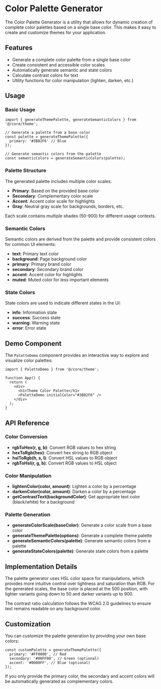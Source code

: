 # Color Palette Generator

The Color Palette Generator is a utility that allows for dynamic creation of complete color palettes based on a single base color. This makes it easy to create and customize themes for your application.

## Features

- Generate a complete color palette from a single base color
- Create consistent and accessible color scales
- Automatically generate semantic and state colors
- Calculate contrast colors for text
- Utility functions for color manipulation (lighten, darken, etc.)

## Usage

### Basic Usage

```tsx
import { generateThemePalette, generateSemanticColors } from '@/core/theme';

// Generate a palette from a base color
const palette = generateThemePalette({ 
  primary: '#3B82F6' // Blue
});

// Generate semantic colors from the palette
const semanticColors = generateSemanticColors(palette);
```

### Palette Structure

The generated palette includes multiple color scales:

- **Primary**: Based on the provided base color
- **Secondary**: Complementary color scale
- **Accent**: Accent color scale for highlights
- **Gray**: Neutral gray scale for backgrounds, borders, etc.

Each scale contains multiple shades (50-900) for different usage contexts.

### Semantic Colors

Semantic colors are derived from the palette and provide consistent colors for common UI elements:

- **text**: Primary text color
- **background**: Page background color
- **primary**: Primary brand color
- **secondary**: Secondary brand color
- **accent**: Accent color for highlights
- **muted**: Muted color for less important elements

### State Colors

State colors are used to indicate different states in the UI:

- **info**: Information state
- **success**: Success state
- **warning**: Warning state
- **error**: Error state

## Demo Component

The `PaletteDemo` component provides an interactive way to explore and visualize color palettes:

```tsx
import { PaletteDemo } from '@/core/theme';

function App() {
  return (
    <div>
      <h1>Theme Color Palette</h1>
      <PaletteDemo initialColor="#3B82F6" />
    </div>
  );
}
```

## API Reference

### Color Conversion

- **rgbToHex(r, g, b)**: Convert RGB values to hex string
- **hexToRgb(hex)**: Convert hex string to RGB object
- **hslToRgb(h, s, l)**: Convert HSL values to RGB object
- **rgbToHsl(r, g, b)**: Convert RGB values to HSL object

### Color Manipulation

- **lightenColor(color, amount)**: Lighten a color by a percentage
- **darkenColor(color, amount)**: Darken a color by a percentage
- **getContrastText(backgroundColor)**: Get appropriate text color (black/white) for a background

### Palette Generation

- **generateColorScale(baseColor)**: Generate a color scale from a base color
- **generateThemePalette(options)**: Generate a complete theme palette
- **generateSemanticColors(palette)**: Generate semantic colors from a palette
- **generateStateColors(palette)**: Generate state colors from a palette

## Implementation Details

The palette generator uses HSL color space for manipulations, which provides more intuitive control over lightness and saturation than RGB. For the generated scales, the base color is placed at the 500 position, with lighter variants going down to 50 and darker variants up to 900.

The contrast ratio calculation follows the WCAG 2.0 guidelines to ensure text remains readable on any background color.

## Customization

You can customize the palette generation by providing your own base colors:

```tsx
const customPalette = generateThemePalette({
  primary: '#FF0000', // Red
  secondary: '#00FF00', // Green (optional)
  accent: '#0000FF', // Blue (optional)
});
```

If you only provide the primary color, the secondary and accent colors will be automatically generated as complementary colors. 